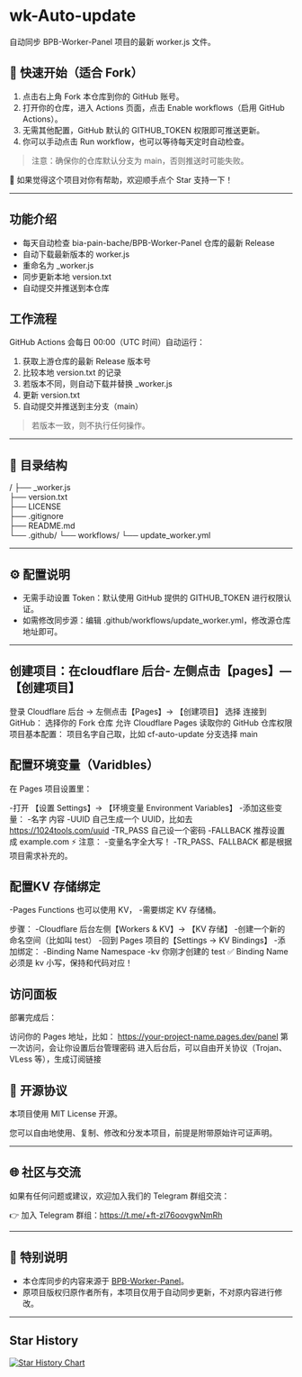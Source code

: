 
# wk-Auto-update

自动同步 BPB-Worker-Panel 项目的最新 worker.js 文件。

## 🚀 快速开始（适合 Fork）

1. 点击右上角 Fork 本仓库到你的 GitHub 账号。
2. 打开你的仓库，进入 Actions 页面，点击 Enable workflows（启用 GitHub Actions）。
3. 无需其他配置，GitHub 默认的 GITHUB_TOKEN 权限即可推送更新。
4. 你可以手动点击 Run workflow，也可以等待每天定时自动检查。

> 注意：确保你的仓库默认分支为 main，否则推送时可能失败。

🌟 如果觉得这个项目对你有帮助，欢迎顺手点个 Star 支持一下！

---

## 功能介绍

- 每天自动检查 bia-pain-bache/BPB-Worker-Panel 仓库的最新 Release
- 自动下载最新版本的 worker.js
- 重命名为 _worker.js
- 同步更新本地 version.txt
- 自动提交并推送到本仓库

## 工作流程

GitHub Actions 会每日 00:00（UTC 时间）自动运行：

1. 获取上游仓库的最新 Release 版本号
2. 比较本地 version.txt 的记录
3. 若版本不同，则自动下载并替换 _worker.js
4. 更新 version.txt
5. 自动提交并推送到主分支（main）

> 若版本一致，则不执行任何操作。

---

## 📂 目录结构

/
├── _worker.js         
├── version.txt        
├── LICENSE            
├── .gitignore         
├── README.md          
└── .github/
    └── workflows/
        └── update_worker.yml

---

## ⚙️ 配置说明

- 无需手动设置 Token：默认使用 GitHub 提供的 GITHUB_TOKEN 进行权限认证。
- 如需修改同步源：编辑 .github/workflows/update_worker.yml，修改源仓库地址即可。

---
##  创建项目：在cloudflare 后台- 左侧点击【pages】—【创建项目】

登录 Cloudflare 后台 → 左侧点击【Pages】→ 【创建项目】
选择 连接到 GitHub：
选择你的 Fork 仓库
允许 Cloudflare Pages 读取你的 GitHub 仓库权限
项目基本配置：
项目名字自己取，比如 cf-auto-update
分支选择 main

##  配置环境变量（Varidbles）
在 Pages 项目设置里：

-打开 【设置 Settings】→ 【环境变量 Environment Variables】
-添加这些变量：
-名字	内容
-UUID	自己生成一个 UUID，比如去 https://1024tools.com/uuid
-TR_PASS	自己设一个密码
-FALLBACK	推荐设置成 example.com
⚡ 注意：
-变量名字全大写！
-TR_PASS、FALLBACK 都是根据项目需求补充的。

##  配置KV 存储绑定
-Pages Functions 也可以使用 KV，
-需要绑定 KV 存储桶。

步骤：
-Cloudflare 后台左侧【Workers & KV】→ 【KV 存储】
-创建一个新的命名空间（比如叫 test）
-回到 Pages 项目的【Settings → KV Bindings】
-添加绑定：
-Binding Name	Namespace
-kv	你刚才创建的 test
✅ Binding Name 必须是 kv 小写，保持和代码对应！

##  访问面板
部署完成后：

访问你的 Pages 地址，比如：
https://your-project-name.pages.dev/panel
第一次访问，会让你设置后台管理密码
进入后台后，可以自由开关协议（Trojan、VLess 等），生成订阅链接

## 📜 开源协议

本项目使用 MIT License 开源。

您可以自由地使用、复制、修改和分发本项目，前提是附带原始许可证声明。

---

## 🌐 社区与交流

如果有任何问题或建议，欢迎加入我们的 Telegram 群组交流：

👉 加入 Telegram 群组：https://t.me/+ft-zI76oovgwNmRh


---

## 📢 特别说明

- 本仓库同步的内容来源于 [BPB-Worker-Panel](https://github.com/bia-pain-bache/BPB-Worker-Panel)。
- 原项目版权归原作者所有，本项目仅用于自动同步更新，不对原内容进行修改。

---

## Star History

[![Star History Chart](https://api.star-history.com/svg?repos=byJoey/wk-Auto-update&type=Timeline)](https://www.star-history.com/#byJoey/wk-Auto-update&Timeline)
